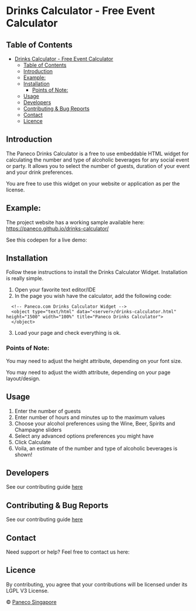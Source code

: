 # Drinks Calculator - Free Event Calculator

## Table of Contents
- [Drinks Calculator - Free Event Calculator](#drinks-calculator---free-event-calculator)
  - [Table of Contents](#table-of-contents)
  - [Introduction](#introduction)
  - [Example:](#example)
  - [Installation](#installation)
    - [Points of Note:](#points-of-note)
  - [Usage](#usage)
  - [Developers](#developers)
  - [Contributing & Bug Reports](#contributing--bug-reports)
  - [Contact](#contact)
  - [Licence](#licence)

## Introduction
The Paneco Drinks Calculator is a free to use embeddable HTML widget for calculating the number and type of alcoholic beverages for any social event or party. It allows you to select the number of guests, duration of your event and your drink preferences.

You are free to use this widget on your website or application as per the license.

## Example:
The project website has a working sample available here:
https://paneco.github.io/drinks-calculator/

See this codepen for a live demo:

## Installation
Follow these instructions to install the Drinks Calculator Widget. Installation is really simple.

1. Open your favorite text editor/IDE
2. In the page you wish have the calculator, add the following code:
```
  <!-- Paneco.com Drinks Calculator Widget -->
  <object type="text/html" data="<server>/drinks-calculator.html" height="1500" width="100%" title="Paneco Drinks Calculator">
  </object>
```
3. Load your page and check everything is ok.

### Points of Note:
You may need to adjust the height attribute, depending on your font size.

You may need to adjust the width attribute, depending on your page layout/design.

## Usage

1. Enter the number of guests
2. Enter number of hours and minutes up to the maximum values
3. Choose your alcohol preferences using the Wine, Beer, Spirits and Champagne sliders
4. Select any advanced options preferences you might have
5. Click Calculate
6. Voila, an estimate of the number and type of alcoholic beverages is shown!

## Developers 
See our contributing guide [here](https://github.com/paneco/drinks-calculator/blob/master/docs/contributing.md)

## Contributing & Bug Reports
See our contributing guide [here](https://github.com/paneco/drinks-calculator/blob/master/docs/contributing.md)

## Contact
Need support or help? Feel free to contact us here:

## Licence
By contributing, you agree that your contributions will be licensed under its LGPL V3 License.

© [Paneco Singapore](https://www.paneco.com.sg)